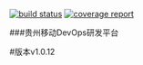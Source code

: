 [![build status](https://code.dev.gz.cmcc/develop-base/develop-base/badges/dev/build.svg)](https://code.dev.gz.cmcc/develop-base/develop-base/commits/dev)
[![coverage report](https://code.dev.gz.cmcc/develop-base/develop-base/badges/dev/coverage.svg)](https://code.dev.gz.cmcc/develop-base/develop-base/commits/dev)

###贵州移动DevOps研发平台

#版本v1.0.12